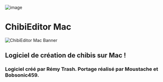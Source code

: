 ![image](https://img.shields.io/badge/Join%20our-Discord-5865F2?logo=discord&link=https://discord.gg/vtavcAH)

# ChibiEditor Mac
![ChibiEditor Mac Banner](https://raw.githubusercontent.com/ChibiEditorTeam/ChibiEditor-Mac/main/ChibiEditor%20Mac%20Banner.png)

## Logiciel de création de chibis sur Mac !
### Logiciel créé par Rémy Trash. Portage réalisé par Moustache et Bobsonic459.
